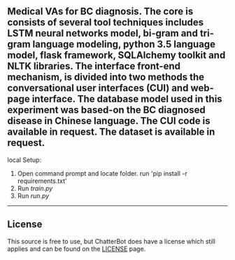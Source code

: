 Medical VAs for BC diagnosis.
 The core is consists of several tool techniques includes LSTM neural networks model, bi-gram and tri-gram language modeling, python 3.5   language model, flask framework, SQLAlchemy toolkit and NLTK libraries. The interface front-end mechanism, is divided into two methods the conversational user interfaces (CUI) and web-page interface. The database model used in this experiment was based-on the BC diagnosed disease in Chinese language. The CUI code is available in request. The dataset is available in request.
------------------------------------------------------------------------------------------------------------------------------------------
 local Setup:
 1. Open command prompt and locate folder. run 'pip install -r requirements.txt'
 2. Run *train.py*
 3. Run *run.py*
------------------------------------------------------------------------------------------------------------------------------------------
## License
This source is free to use, but ChatterBot does have a license which still applies and can be found on the [LICENSE](https://github.com/gunthercox/ChatterBot/blob/master/LICENSE) page.
